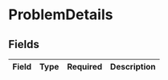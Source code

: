 # ProblemDetails


## Fields

| Field       | Type        | Required    | Description |
| ----------- | ----------- | ----------- | ----------- |
